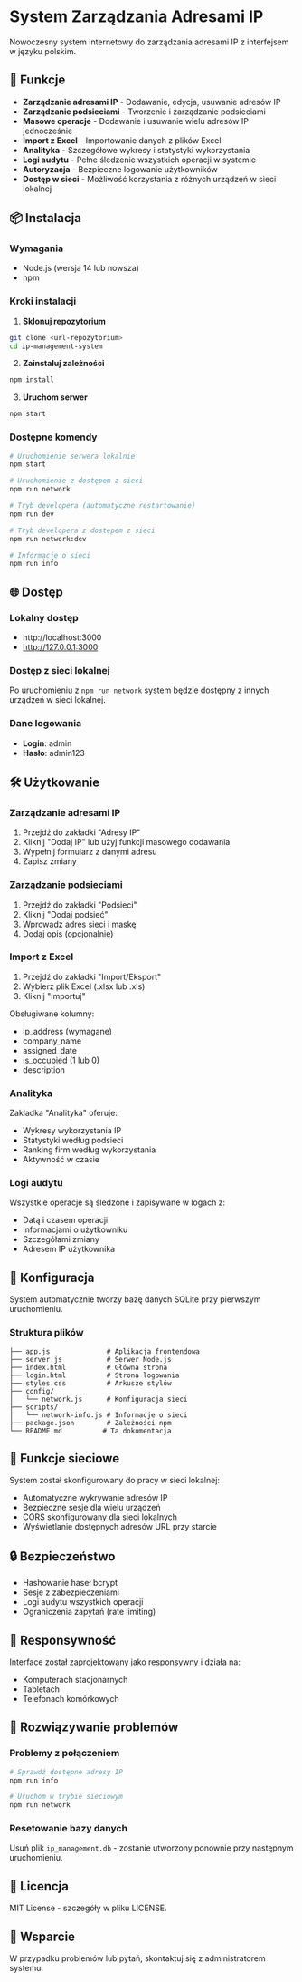 # System Zarządzania Adresami IP

Nowoczesny system internetowy do zarządzania adresami IP z interfejsem w języku polskim.

## 🚀 Funkcje

- **Zarządzanie adresami IP** - Dodawanie, edycja, usuwanie adresów IP
- **Zarządzanie podsieciami** - Tworzenie i zarządzanie podsieciami
- **Masowe operacje** - Dodawanie i usuwanie wielu adresów IP jednocześnie
- **Import z Excel** - Importowanie danych z plików Excel
- **Analityka** - Szczegółowe wykresy i statystyki wykorzystania
- **Logi audytu** - Pełne śledzenie wszystkich operacji w systemie
- **Autoryzacja** - Bezpieczne logowanie użytkowników
- **Dostęp w sieci** - Możliwość korzystania z różnych urządzeń w sieci lokalnej

## 📦 Instalacja

### Wymagania
- Node.js (wersja 14 lub nowsza)
- npm

### Kroki instalacji

1. **Sklonuj repozytorium**
```bash
git clone <url-repozytorium>
cd ip-management-system
```

2. **Zainstaluj zależności**
```bash
npm install
```

3. **Uruchom serwer**
```bash
npm start
```

### Dostępne komendy

```bash
# Uruchomienie serwera lokalnie
npm start

# Uruchomienie z dostępem z sieci
npm run network

# Tryb developera (automatyczne restartowanie)
npm run dev

# Tryb developera z dostępem z sieci
npm run network:dev

# Informacje o sieci
npm run info
```

## 🌐 Dostęp

### Lokalny dostęp
- http://localhost:3000
- http://127.0.0.1:3000

### Dostęp z sieci lokalnej
Po uruchomieniu z `npm run network` system będzie dostępny z innych urządzeń w sieci lokalnej.

### Dane logowania
- **Login**: admin
- **Hasło**: admin123

## 🛠️ Użytkowanie

### Zarządzanie adresami IP
1. Przejdź do zakładki "Adresy IP"
2. Kliknij "Dodaj IP" lub użyj funkcji masowego dodawania
3. Wypełnij formularz z danymi adresu
4. Zapisz zmiany

### Zarządzanie podsieciami
1. Przejdź do zakładki "Podsieci"
2. Kliknij "Dodaj podsieć"
3. Wprowadź adres sieci i maskę
4. Dodaj opis (opcjonalnie)

### Import z Excel
1. Przejdź do zakładki "Import/Eksport"
2. Wybierz plik Excel (.xlsx lub .xls)
3. Kliknij "Importuj"

Obsługiwane kolumny:
- ip_address (wymagane)
- company_name
- assigned_date
- is_occupied (1 lub 0)
- description

### Analityka
Zakładka "Analityka" oferuje:
- Wykresy wykorzystania IP
- Statystyki według podsieci
- Ranking firm według wykorzystania
- Aktywność w czasie

### Logi audytu
Wszystkie operacje są śledzone i zapisywane w logach z:
- Datą i czasem operacji
- Informacjami o użytkowniku
- Szczegółami zmiany
- Adresem IP użytkownika

## 🔧 Konfiguracja

System automatycznie tworzy bazę danych SQLite przy pierwszym uruchomieniu.

### Struktura plików
```
├── app.js              # Aplikacja frontendowa
├── server.js           # Serwer Node.js
├── index.html          # Główna strona
├── login.html          # Strona logowania
├── styles.css          # Arkusze stylów
├── config/
│   └── network.js      # Konfiguracja sieci
├── scripts/
│   └── network-info.js # Informacje o sieci
├── package.json        # Zależności npm
└── README.md          # Ta dokumentacja
```

## 🌟 Funkcje sieciowe

System został skonfigurowany do pracy w sieci lokalnej:
- Automatyczne wykrywanie adresów IP
- Bezpieczne sesje dla wielu urządzeń
- CORS skonfigurowany dla sieci lokalnych
- Wyświetlanie dostępnych adresów URL przy starcie

## 🔒 Bezpieczeństwo

- Hashowanie haseł bcrypt
- Sesje z zabezpieczeniami
- Logi audytu wszystkich operacji
- Ograniczenia zapytań (rate limiting)

## 📱 Responsywność

Interface został zaprojektowany jako responsywny i działa na:
- Komputerach stacjonarnych
- Tabletach
- Telefonach komórkowych

## 🐛 Rozwiązywanie problemów

### Problemy z połączeniem
```bash
# Sprawdź dostępne adresy IP
npm run info

# Uruchom w trybie sieciowym
npm run network
```

### Resetowanie bazy danych
Usuń plik `ip_management.db` - zostanie utworzony ponownie przy następnym uruchomieniu.

## 📄 Licencja

MIT License - szczegóły w pliku LICENSE.

## 🤝 Wsparcie

W przypadku problemów lub pytań, skontaktuj się z administratorem systemu.
